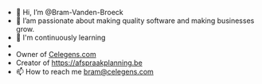 - 👋 Hi, I’m @Bram-Vanden-Broeck
- 👀 I’am passionate about making quality software and making businesses grow.
- 🌱 I'm continuously learning
- 
- Owner of <a href="https://celegens.com?source=github">Celegens.com</a>
- Creator of <a href="https://afspraakplanning.be?source=github">https://afspraakplanning.be</a>
- 📫 How to reach me bram@celegens.com

<!---
Bram-Vanden-Broeck/Bram-Vanden-Broeck is a ✨ special ✨ repository because its `README.md` (this file) appears on your GitHub profile.
You can click the Preview link to take a look at your changes.
--->
